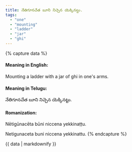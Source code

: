 ```yaml
---
title: నేతిగూనచేత బూని నిచ్చెన యెక్కినట్టు.
tags:
  - "one"
  - "mounting"
  - "ladder"
  - "jar"
  - "ghi"
---
```


{% capture data %}
#### Meaning in English:
Mounting a ladder with a jar of ghi in one's arms.

#### Meaning in Telugu:
నేతిగూనచేత బూని నిచ్చెన యెక్కినట్టు.

#### Romanization:
Nētigūnacēta būni niccena yekkinaṭṭu.

Netigunaceta buni niccena yekkinattu.
{% endcapture %}

{{ data | markdownify }}

